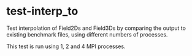 test-interp_to
=================

Test interpolation of Field2Ds and Field3Ds by comparing the output to existing
benchmark files, using different numbers of processes.

This test is run using 1, 2 and 4 MPI processes.
